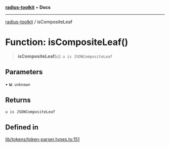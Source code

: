 [**radius-toolkit**](../README.md) • **Docs**

***

[radius-toolkit](../globals.md) / isCompositeLeaf

# Function: isCompositeLeaf()

> **isCompositeLeaf**(`u`): `u is JSONCompositeLeaf`

## Parameters

• **u**: `unknown`

## Returns

`u is JSONCompositeLeaf`

## Defined in

[lib/tokens/token-parser.types.ts:151](https://github.com/rangle/radius-token-tango/blob/0fa25351e79af51a833bcebadbd83e27a9791a4f/packages/radius-toolkit/src/lib/tokens/token-parser.types.ts#L151)
